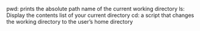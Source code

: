 pwd: prints the absolute path name of the current working directory
ls: Display the contents list of your current directory
cd:  a script that changes the working directory to the user’s home directory
